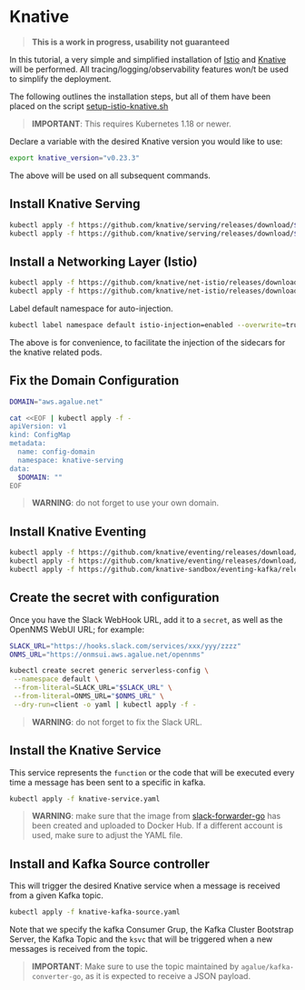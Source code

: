 # Knative

> **This is a work in progress, usability not guaranteed**

In this tutorial, a very simple and simplified installation of [Istio](https://istio.io) and [Knative](https://knative.dev/) will be performed. All tracing/logging/observability features won/t be used to simplify the deployment.

The following outlines the installation steps, but all of them have been placed on the script [setup-istio-knative.sh](./setup-istio-knative.sh)

> **IMPORTANT**: This requires Kubernetes 1.18 or newer.

Declare a variable with the desired Knative version you would like to use:

```bash
export knative_version="v0.23.3"
```

The above will be used on all subsequent commands.

## Install Knative Serving

```bash
kubectl apply -f https://github.com/knative/serving/releases/download/${knative_version}/serving-crds.yaml
kubectl apply -f https://github.com/knative/serving/releases/download/${knative_version}/serving-core.yaml
```

## Install a Networking Layer (Istio)

```bash
kubectl apply -f https://github.com/knative/net-istio/releases/download/${knative_version}/istio.yaml
kubectl apply -f https://github.com/knative/net-istio/releases/download/${knative_version}/net-istio.yaml
```

Label default namespace for auto-injection.

```bash
kubectl label namespace default istio-injection=enabled --overwrite=true
```

The above is for convenience, to facilitate the injection of the sidecars for the knative related pods.

## Fix the Domain Configuration

```bash
DOMAIN="aws.agalue.net"

cat <<EOF | kubectl apply -f -
apiVersion: v1
kind: ConfigMap
metadata:
  name: config-domain
  namespace: knative-serving
data:
  $DOMAIN: ""
EOF
```

> **WARNING**: do not forget to use your own domain.

## Install Knative Eventing

```bash
kubectl apply -f https://github.com/knative/eventing/releases/download/${knative_version}/eventing-crds.yaml
kubectl apply -f https://github.com/knative/eventing/releases/download/${knative_version}/eventing-core.yaml
kubectl apply -f https://github.com/knative-sandbox/eventing-kafka/releases/download/${knative_version}/source.yaml
```

## Create the secret with configuration

Once you have the Slack WebHook URL, add it to a `secret`, as well as the OpenNMS WebUI URL; for example:

```bash
SLACK_URL="https://hooks.slack.com/services/xxx/yyy/zzzz"
ONMS_URL="https://onmsui.aws.agalue.net/opennms"

kubectl create secret generic serverless-config \
 --namespace default \
 --from-literal=SLACK_URL="$SLACK_URL" \
 --from-literal=ONMS_URL="$ONMS_URL" \
 --dry-run=client -o yaml | kubectl apply -f -
```

> **WARNING**: do not forget to fix the Slack URL.

## Install the Knative Service

This service represents the `function` or the code that will be executed every time a message has been sent to a specific in kafka.

```bash
kubectl apply -f knative-service.yaml
```

> **WARNING**: make sure that the image from [slack-forwarder-go](./slack-forwarder-go) has been created and uploaded to Docker Hub. If a different account is used, make sure to adjust the YAML file.

## Install and Kafka Source controller

This will trigger the desired Knative service when a message is received from a given Kafka topic.

```bash
kubectl apply -f knative-kafka-source.yaml
```

Note that we specify the kafka Consumer Grup, the Kafka Cluster Bootstrap Server, the Kafka Topic and the `ksvc` that will be triggered when a new messages is received from the topic.

> **IMPORTANT**: Make sure to use the topic maintained by `agalue/kafka-converter-go`, as it is expected to receive a JSON payload.
